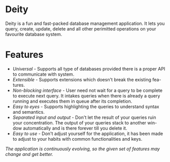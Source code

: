 # Deity
Deity is a fun and fast-packed database management application. It lets you query, create, update, delete and all other perimitted operations on your favourite database system.
# Features
  - *Universal* - Supports all type of databases provided there is a proper
API
to communicate with system.
  - *Extensible* - Supports extensions which doesn't break the existing fea-
tures.
  - *Non-blocking interface* - User need not wait for a query to be complete
to execute next query. It intakes queries when there is already a query
running and executes them in queue after its completion.
 - *Easy to eyes* - Supports highlighting the queries to understand syntax
and semantics.
 - *Separated input and output* - Don't let the result of your queries ruin
your concentration. The output of your queries stack to another win-
dow automatically and is there forever till you delete it.
 - *Easy to use* - Don't adjust yourself for the application, it has been made
to adjust to your habits with common functionalities and keys.

*The application is continuously evolving, so the given set of features may
change and get better.*
